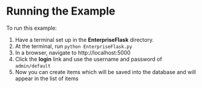# Running the Example

To run this example:

1. Have a terminal set up in the **EnterpriseFlask** directory.
2. At the terminal, run ```python EnterpriseFlask.py```
3. In a browser, navigate to http://localhost:5000
4. Click the **login** link and use the username and password of ```admin/default```
5. Now you can create items which will be saved into the database and will appear in the list of items


